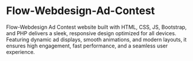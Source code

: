 # Flow-Webdesign-Ad-Contest
Flow-Webdesign Ad Contest website built with HTML, CSS, JS, Bootstrap, and PHP delivers a sleek, responsive design optimized for all devices. Featuring dynamic ad displays, smooth animations, and modern layouts, it ensures high engagement, fast performance, and a seamless user experience.
